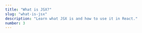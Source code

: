 ```yaml
---
title: "What is JSX?"
slug: "what-is-jsx"
description: "Learn what JSX is and how to use it in React."
number: 3
---
```


